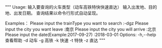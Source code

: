 """
Usage:
    输入要查询的火车类型（动车高铁特快快速直达）
    输入出发地、目的地、出发日期。
    查询结果以命令行形式自动呈现。

Examples：
    Please input the trainType you want to search :-dgz
    Please input the city you want leave :南京
    Please input the city you will arrive :北京
    Please input the date(Example:2017-09-27) :2018-03-01
Options:
    -h,--help 查看帮助
    -d        动车
    -g        高铁
    -k        快速
    -t        特快
    -z        直达
"""

